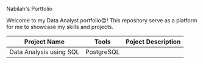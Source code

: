 Nabilah's Portfolio

Welcome to my Data Analyst portfolio😊! This repository serve as a platform for me to showcase my skills and projects.


| Project Name             | Tools               |Poject Description |
| ---                      | ---                 | ---               |
|Data Analysis using SQL   |PostgreSQL           |                   |

